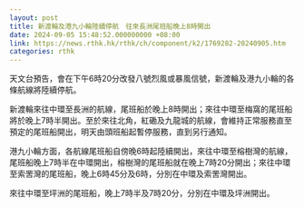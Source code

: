 ```yaml
---
layout: post
title: 新渡輪及港九小輪陸續停航　往來長洲尾班船晚上8時開出
date: 2024-09-05 15:48:52.000000000 +08:00
link: https://news.rthk.hk/rthk/ch/component/k2/1769282-20240905.htm
categories: rthk
---
```


天文台預告，會在下午6時20分改發八號烈風或暴風信號，新渡輪及港九小輪的各條航線將陸續停航。

新渡輪來往中環至長洲的航線，尾班船於晚上8時開出；來往中環至梅窩的尾班船將於晚上7時半開出。至於來往北角，紅磡及九龍城的航線，會維持正常服務直至預定的尾班船開出，明天由頭班船起暫停服務，直到另行通知。

港九小輪方面，各航線尾班船自傍晚6時起陸續開出，來往中環至榕樹灣的航線，尾班船晚上7時半在中環開出，榕樹灣的尾班船就在晚上7時20分開出；來往中環至索罟灣的尾班船，晚上6時45分及6時，分別在中環及索罟灣開出。

來往中環至坪洲的尾班船，晚上7時半及7時20分，分別在中環及坪洲開出。
